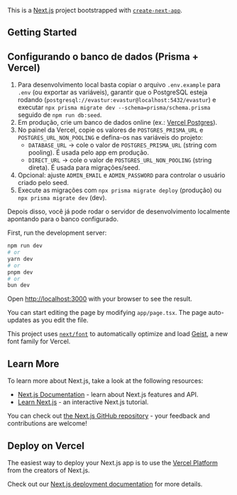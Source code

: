 This is a [Next.js](https://nextjs.org) project bootstrapped with [`create-next-app`](https://nextjs.org/docs/app/api-reference/cli/create-next-app).

## Getting Started

## Configurando o banco de dados (Prisma + Vercel)

1. Para desenvolvimento local basta copiar o arquivo `.env.example` para `.env` (ou exportar as variáveis), garantir que o PostgreSQL esteja rodando (`postgresql://evastur:evastur@localhost:5432/evastur`) e executar `npx prisma migrate dev --schema=prisma/schema.prisma` seguido de `npm run db:seed`.
2. Em produção, crie um banco de dados online (ex.: [Vercel Postgres](https://vercel.com/docs/storage/vercel-postgres)).
3. No painel da Vercel, copie os valores de `POSTGRES_PRISMA_URL` e `POSTGRES_URL_NON_POOLING` e defina-os nas variáveis do projeto:
   - `DATABASE_URL` → cole o valor de `POSTGRES_PRISMA_URL` (string com pooling). É usada pelo app em produção.
   - `DIRECT_URL` → cole o valor de `POSTGRES_URL_NON_POOLING` (string direta). É usada para migrações/seed.
4. Opcional: ajuste `ADMIN_EMAIL` e `ADMIN_PASSWORD` para controlar o usuário criado pelo seed.
5. Execute as migrações com `npx prisma migrate deploy` (produção) ou `npx prisma migrate dev` (dev).

Depois disso, você já pode rodar o servidor de desenvolvimento localmente apontando para o banco configurado.

First, run the development server:

```bash
npm run dev
# or
yarn dev
# or
pnpm dev
# or
bun dev
```

Open [http://localhost:3000](http://localhost:3000) with your browser to see the result.

You can start editing the page by modifying `app/page.tsx`. The page auto-updates as you edit the file.

This project uses [`next/font`](https://nextjs.org/docs/app/building-your-application/optimizing/fonts) to automatically optimize and load [Geist](https://vercel.com/font), a new font family for Vercel.

## Learn More

To learn more about Next.js, take a look at the following resources:

- [Next.js Documentation](https://nextjs.org/docs) - learn about Next.js features and API.
- [Learn Next.js](https://nextjs.org/learn) - an interactive Next.js tutorial.

You can check out [the Next.js GitHub repository](https://github.com/vercel/next.js) - your feedback and contributions are welcome!

## Deploy on Vercel

The easiest way to deploy your Next.js app is to use the [Vercel Platform](https://vercel.com/new?utm_medium=default-template&filter=next.js&utm_source=create-next-app&utm_campaign=create-next-app-readme) from the creators of Next.js.

Check out our [Next.js deployment documentation](https://nextjs.org/docs/app/building-your-application/deploying) for more details.
